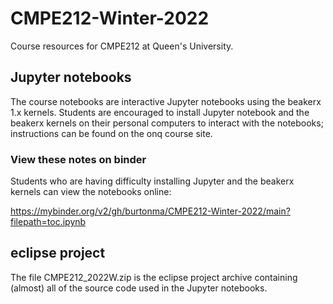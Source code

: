 # CMPE212-Winter-2022
Course resources for CMPE212 at Queen's University.

## Jupyter notebooks

The course notebooks are interactive Jupyter notebooks using the beakerx 1.x kernels. Students are encouraged to install Jupyter notebook and the beakerx kernels on their personal computers to interact with the notebooks; instructions can be found on the onq course site.

### View these notes on binder

Students who are having difficulty installing Jupyter and the beakerx kernels can view the notebooks online:

https://mybinder.org/v2/gh/burtonma/CMPE212-Winter-2022/main?filepath=toc.ipynb

## eclipse project

The file CMPE212_2022W.zip is the eclipse project archive containing (almost) all of the source code used in the Jupyter notebooks.

